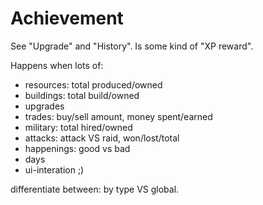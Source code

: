 
# Achievement

See "Upgrade" and "History". Is some kind of "XP reward".

Happens when lots of:

* resources: total produced/owned
* buildings: total build/owned
* upgrades
* trades: buy/sell amount, money spent/earned
* military: total hired/owned
* attacks: attack VS raid, won/lost/total
* happenings: good vs bad
* days
* ui-interation ;)

differentiate between: by type VS global.

